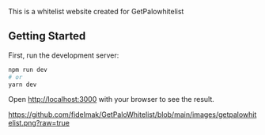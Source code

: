 This is a whitelist website created for GetPalowhitelist

## Getting Started

First, run the development server:

```bash
npm run dev
# or
yarn dev
```

Open [http://localhost:3000](http://localhost:3000) with your browser to see the result.

https://github.com/fidelmak/GetPaloWhitelist/blob/main/images/getpalowhitelist.png?raw=true

